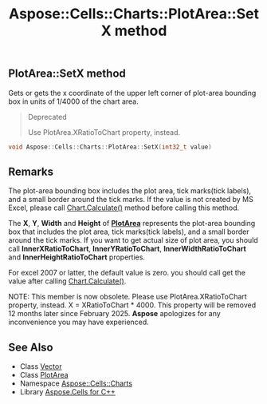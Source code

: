 ﻿---
title: Aspose::Cells::Charts::PlotArea::SetX method
linktitle: SetX
second_title: Aspose.Cells for C++ API Reference
description: 'Aspose::Cells::Charts::PlotArea::SetX method. Gets or gets the x coordinate of the upper left corner of plot-area bounding box in units of 1/4000 of the chart area in C++.'
type: docs
weight: 700
url: /cpp/aspose.cells.charts/plotarea/setx/
---
## PlotArea::SetX method


Gets or gets the x coordinate of the upper left corner of plot-area bounding box in units of 1/4000 of the chart area.


>Deprecated
>
>Use PlotArea.XRatioToChart property, instead. 
```cpp
void Aspose::Cells::Charts::PlotArea::SetX(int32_t value)
```

## Remarks


The plot-area bounding box includes the plot area, tick marks(tick labels), and a small border around the tick marks. If the value is not created by MS Excel, please call [Chart.Calculate()](../../chart/calculate/) method before calling this method. 

The **X**, **Y**, **Width** and **Height** of **[PlotArea](../)** represents the plot-area bounding box that includes the plot area, tick marks(tick labels), and a small border around the tick marks. If you want to get actual size of plot area, you should call **InnerXRatioToChart**, **InnerYRatioToChart**, **InnerWidthRatioToChart** and **InnerHeightRatioToChart** properties.

For excel 2007 or latter, the default value is zero. you should call get the value after calling [Chart.Calculate()](../../chart/calculate/).

NOTE: This member is now obsolete. Please use PlotArea.XRatioToChart property, instead. X = XRatioToChart * 4000. This property will be removed 12 months later since February 2025. **Aspose** apologizes for any inconvenience you may have experienced.


## See Also

* Class [Vector](../../../aspose.cells/vector/)
* Class [PlotArea](../)
* Namespace [Aspose::Cells::Charts](../../)
* Library [Aspose.Cells for C++](../../../)
